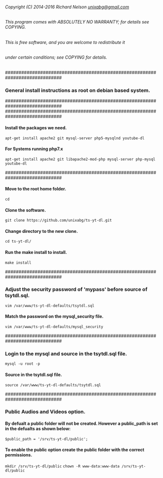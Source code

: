 ###### Copyright (C) 2014-2016 Richard Nelson <unixabg@gmail.com>
######
###### This program comes with ABSOLUTELY NO WARRANTY; for details see COPYING.
###### This is free software, and you are welcome to redistribute it
###### under certain conditions; see COPYING for details.

#############################################################################
### General install instructions as root on debian based system.
#############################################################################
#############################################################################
#### Install the packages we need.
`apt-get install apache2 git mysql-server php5-mysqlnd youtube-dl`

#### For Systems running php7.x
`apt-get install apache2 git libapache2-mod-php mysql-server php-mysql youtube-dl`

#############################################################################
#### Move to the root home folder.
`cd`

#### Clone the software.
`git clone https://github.com/unixabg/ts-yt-dl.git`

#### Change directory to the new clone.
`cd ts-yt-dl/`

#### Run the make install to install.
`make install`

#############################################################################
### Adjust the security password of 'mypass' before source of tsytdl.sql.
`vim /var/www/ts-yt-dl-defaults/tsytdl.sql`

#### Match the password on the mysql_security file.
`vim /var/www/ts-yt-dl-defaults/mysql_security`

#############################################################################
### Login to the mysql and source in the tsytdl.sql file.
`mysql -u root -p`

#### Source in the tsytdl.sql file.
`source /var/www/ts-yt-dl-defaults/tsytdl.sql`

#############################################################################
### Public Audios and Videos option.

#### By defualt a public folder will not be created. However a public_path is set in the defualts as shown below:

`$public_path = '/srv/ts-yt-dl/public';`

#### To enable the public option create the public folder with the correct permissions.

`mkdir /srv/ts-yt-dl/public`
`chown -R www-data:www-data /srv/ts-yt-dl/public`

